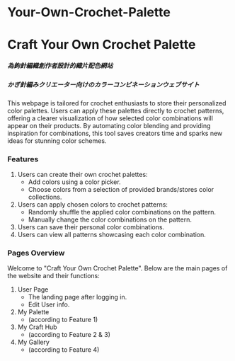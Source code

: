 # Your-Own-Crochet-Palette

# Craft Your Own Crochet Palette 
##### 為鉤針編織創作者設計的織片配色網站
##### かぎ針編みクリエーター向けのカラーコンビネーションウェブサイト

This webpage is tailored for crochet enthusiasts to store their personalized color palettes. 
Users can apply these palettes directly to crochet patterns, offering a clearer visualization of how selected color combinations will appear on their products. By automating color blending and providing inspiration for combinations, this tool saves creators time and sparks new ideas for stunning color schemes.

### Features
1. Users can create their own crochet palettes:
   - Add colors using a color picker.
   - Choose colors from a selection of provided brands/stores color collections.
2. Users can apply chosen colors to crochet patterns:
   - Randomly shuffle the applied color combinations on the pattern.
   - Manually change the color combinations on the pattern.
3. Users can save their personal color combinations.
4. Users can view all patterns showcasing each color combination.

### Pages Overview
Welcome to "Craft Your Own Crochet Palette". Below are the main pages of the website and their functions:
1. User Page
   - The landing page after logging in.
   - Edit User info.
2. My Palette
   - (according to Feature 1)
3. My Craft Hub
   - (according to Feature 2 & 3)
4. My Gallery
   - (according to Feature 4)
